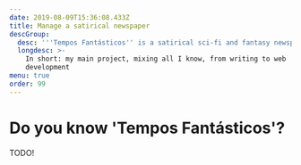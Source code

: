 ```yaml
---
date: 2019-08-09T15:36:08.433Z
title: Manage a satirical newspaper
descGroup:
  desc: '''Tempos Fantásticos'' is a satirical sci-fi and fantasy newspaper'
  longdesc: >-
    In short: my main project, mixing all I know, from writing to web
    development
menu: true
order: 99
---
```

# Do you know 'Tempos Fantásticos'?

TODO!
